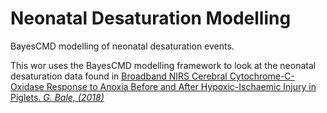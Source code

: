 # Neonatal Desaturation Modelling
BayesCMD modelling of neonatal desaturation events.

This wor uses the BayesCMD modelling framework to look at the neonatal desaturation data found in [Broadband NIRS Cerebral Cytochrome-C-Oxidase Response to Anoxia Before and After Hypoxic-Ischaemic Injury in Piglets. *G. Bale, (2018)*](https://dx.doi.org/10.1007%2F978-3-319-91287-5_24)

